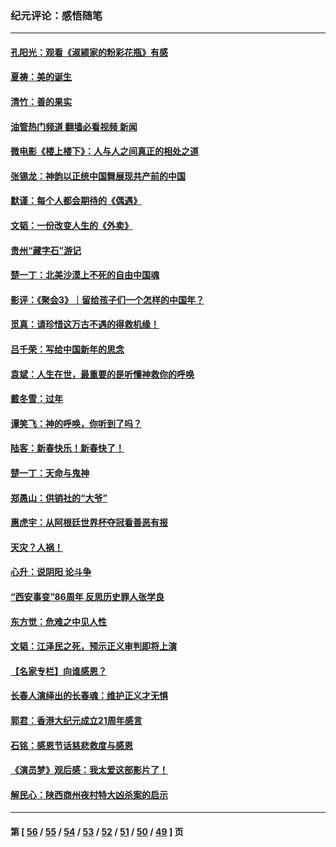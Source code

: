 ### 纪元评论：感悟随笔
---
#### [孔阳光：观看《淑颍家的粉彩花瓶》有感](../../pages/nsc1035/n13967929.md?04160330) 
#### [夏祷：美的诞生](../../pages/nsc1035/n13962321.md?04160330) 
#### [清竹：善的果实](../../pages/nsc1035/n13963980.md?04160330) 
#### [油管热门频道 翻墙必看视频 新闻](ok?04160330)
#### [微电影《楼上楼下》：人与人之间真正的相处之道](../../pages/nsc1035/n13944319.md?04160330) 
#### [张锡龙：神韵以正统中国舞展现共产前的中国](../../pages/nsc1035/n13939727.md?04160330) 
#### [默谨：每个人都会期待的《偶遇》](../../pages/nsc1035/n13939091.md?04160330) 
#### [文韬：一份改变人生的《外卖》](../../pages/nsc1035/n13931822.md?04160330) 
#### [贵州“藏字石”游记](../../pages/nsc1035/n13923310.md?04160330) 
#### [楚一丁：北美沙漠上不死的自由中国魂](../../pages/nsc1035/n13921879.md?04160330) 
#### [影评：《聚会3》｜留给孩子们一个怎样的中国年？](../../pages/nsc1035/n13919652.md?04160330) 
#### [觅真：请珍惜这万古不遇的得救机缘！](../../pages/nsc1035/n13917157.md?04160330) 
#### [吕千荣：写给中国新年的思念](../../pages/nsc1035/n13915103.md?04160330) 
#### [袁斌：人生在世，最重要的是听懂神救你的呼唤](../../pages/nsc1035/n13914636.md?04160330) 
#### [戴冬雪：过年](../../pages/nsc1035/n13913311.md?04160330) 
#### [谭笑飞：神的呼唤，你听到了吗？](../../pages/nsc1035/n13912603.md?04160330) 
#### [陆客：新春快乐！新春快了！](../../pages/nsc1035/n13911771.md?04160330) 
#### [楚一丁：天命与鬼神](../../pages/nsc1035/n13904371.md?04160330) 
#### [郑愚山：供销社的“大爷”](../../pages/nsc1035/n13904409.md?04160330) 
#### [惠虎宇：从阿根廷世界杯夺冠看善恶有报](../../pages/nsc1035/n13889438.md?04160330) 
#### [天灾？人祸！](../../pages/nsc1035/n13900104.md?04160330) 
#### [心升：说阴阳 论斗争](../../pages/nsc1035/n13885189.md?04160330) 
#### [“西安事变”86周年 反思历史罪人张学良](../../pages/nsc1035/n13882019.md?04160330) 
#### [东方觉：危难之中见人性](../../pages/nsc1035/n13881549.md?04160330) 
#### [文韬：江泽民之死，预示正义审判即将上演](../../pages/nsc1035/n13877698.md?04160330) 
#### [【名家专栏】向谁感恩？](../../pages/nsc1035/n13873797.md?04160330) 
#### [长春人演绎出的长春魂：维护正义才无惧](../../pages/nsc1035/n13871764.md?04160330) 
#### [郭君：香港大纪元成立21周年感言](../../pages/nsc1035/n13871269.md?04160330) 
#### [石铭：感恩节话慈悲救度与感恩](../../pages/nsc1035/n13869863.md?04160330) 
#### [《演员梦》观后感：我太爱这部影片了！](../../pages/nsc1035/n13866783.md?04160330) 
#### [解民心：陕西商州夜村特大凶杀案的启示](../../pages/nsc1035/n13865339.md?04160330) 

---
#### 第 [ [56](./56.md?04160330) / [55](./55.md?04160330) / [54](./54.md?04160330) / [53](./53.md?04160330) / [52](./52.md?04160330) / [51](./51.md?04160330) / [50](./50.md?04160330) / [49](./49.md?04160330) ] 页
